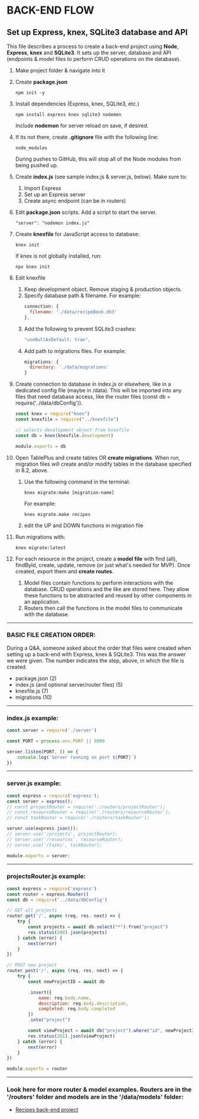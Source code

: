 # BACK-END FLOW
## Set up Express, knex, SQLite3 database and API
This file describes a process to create a back-end project using __Node__, __Express__, __knex__ and __SQLite3__. It sets up the server, database and API (endpoints & model files to perform CRUD operations on the database).

1. Make project folder & navigate into it

1. Create __package.json__
	```
	npm init -y
	```

1. Install dependencies (Express, knex, SQLite3, etc.)
	```
	npm install express knex sqlite3 nodemon
	```
	Include __nodemon__ for server reload on save, if desired.

1. If its not there, create __.gitignore__ file with the following line:
	```
	node_modules
	```
	During pushes to GitHub, this will stop all of the Node modules from being pushed up.

1. Create __index.js__ (see sample index.js & server.js, below). Make sure to:
	1. Import Express
	1. Set up an Express server
	1. Create async endpoint (can be in routers)

1. Edit __package.json__ scripts. Add a script to start the server.
	```
	"server": "nodemon index.js"
	```

1. Create __knexfile__ for JavaScript access to database:
	```
	knex init
	```
	If knex is not globally installed, run:
	```
	npx knex init
	```

1. Edit knexfile
	1. Keep development object. Remove staging & production objects.
	1. Specify database path & filename. For example:
		```javascript
		connection: {
		  filename: './data/recipeBook.db3'
		},
		```
	1. Add the following to prevent SQLite3 crashes:
		```javascript
		"useNullAsDefault: true",
		```
	1. Add path to migrations files. For example:
		```javascript
	    migrations: {
	      directory: './data/migrations'
	    }
		```

1. Create connection to database in index.js or elsewhere, like in a dedicated config file (maybe in /data). This will be imported into any files that need database access, like the router files (const db = require('../data/dbConfig')).
	```javascript
	const knex = require("knex")
	const knexfile = require("../knexfile")

	// selects development object from knexfile
	const db = knex(knexfile.development)

	module.exports = db
	```

1. Open TablePlus and create tables OR __create migrations__. When run, migration files will create and/or modify tables in the database specified in 8.2, above.
	1. Use the following command in the terminal:
		```
		knex migrate:make [migration-name]
		```
		For example:
	   	```
		knex migrate.make recipes
		```
	1. edit the UP and DOWN functions in migration file

1. Run migrations with:
	```
	knex migrate:latest
	```

1. For each resource in the project, create a __model file__ with find (all), findById, create, update, remove (or just what's needed for MVP). Once created, export them and __create routes__.
	1. Model files contain functions to perform interactions with the database. CRUD operations and the like are stored here. They allow these functions to be abstracted and reused by other components in an application.
	1. Routers then call the functions in the model files to communicate with the database.
___

### BASIC FILE CREATION ORDER:
During a Q&A, someone asked about the order that files were created when setting up a back-end with Express, knex & SQLite3. This was the answer we were given. The number indicates the step, above, in which the file is created.
* package.json (2)
* index.js (and optional server/router files) (5)
* knexfile.js (7)
* migrations (10)
___

### index.js example:
```javascript
const server = require('./server')

const PORT = process.env.PORT || 5000

server.listen(PORT, () => {
    console.log(`Server running on port ${PORT}`)
})
```
___

### server.js example:
```javascript
const express = require('express');
const server = express();
// const projectRouter = require('./routers/projectRouter');
// const resourceRouter = require('./routers/resourceRouter');
// const taskRouter = require('./routers/taskRouter');

server.use(express.json());
// server.use('/projects', projectRouter);
// server.use('/resources', resourceRouter);
// server.use('/tasks', taskRouter);

module.exports = server;
```
___

### projectsRouter.js example:
```javascript  
const express = require('express')
const router = express.Router()
const db = require('../data/dbConfig')

// GET all projects
router.get('/', async (req, res, next) => {
    try {
        const projects = await db.select("*").from("project")
        res.status(200).json(projects)
    } catch (error) {
        next(error)
    }
})

// POST new project
router.post('/', async (req, res, next) => {
    try {
        const newProjectID = await db

        .insert({
            name: req.body.name,
            description: req.body.description,
            completed: req.body.completed
        })
        .into("project")

        const viewProject = await db("project").where("id", newProjectID).limit(1)
        res.status(201).json(viewProject)
    } catch (error) {
        next(error)
    }
})

module.exports = router
```
___
### Look here for more router & model examples. Routers are in the '/routers' folder and models are in the '/data/models' folder:
* [Recipes back-end project](https://github.com/vishalicious213/14.4-node-db4-project)